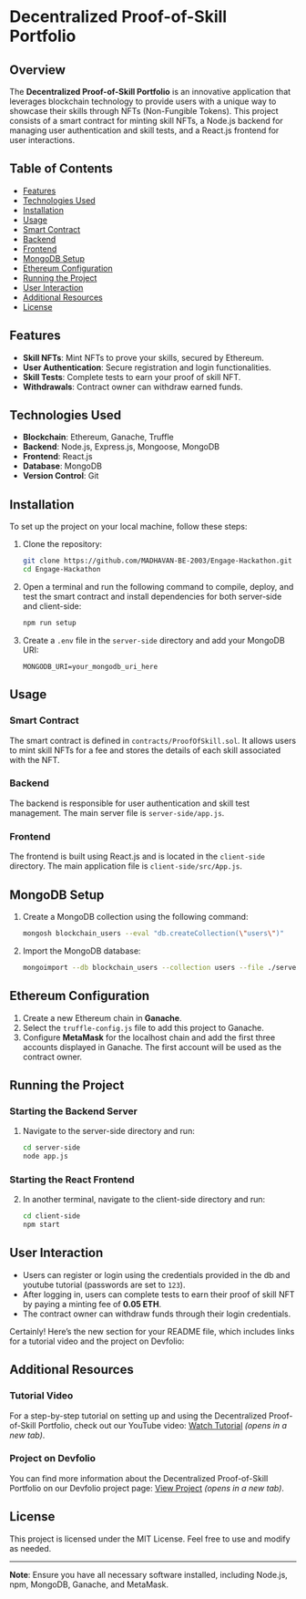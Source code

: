 # Decentralized Proof-of-Skill Portfolio

## Overview

The **Decentralized Proof-of-Skill Portfolio** is an innovative application that leverages blockchain technology to provide users with a unique way to showcase their skills through NFTs (Non-Fungible Tokens). This project consists of a smart contract for minting skill NFTs, a Node.js backend for managing user authentication and skill tests, and a React.js frontend for user interactions.

## Table of Contents

- [Features](#features)
- [Technologies Used](#technologies-used)
- [Installation](#installation)
- [Usage](#usage)
- [Smart Contract](#smart-contract)
- [Backend](#backend)
- [Frontend](#frontend)
- [MongoDB Setup](#mongodb-setup)
- [Ethereum Configuration](#ethereum-configuration)
- [Running the Project](#running-the-project)
- [User Interaction](#user-interaction)
- [Additional Resources](#additional-resources)
- [License](#license)

## Features

- **Skill NFTs**: Mint NFTs to prove your skills, secured by Ethereum.
- **User Authentication**: Secure registration and login functionalities.
- **Skill Tests**: Complete tests to earn your proof of skill NFT.
- **Withdrawals**: Contract owner can withdraw earned funds.

## Technologies Used

- **Blockchain**: Ethereum, Ganache, Truffle
- **Backend**: Node.js, Express.js, Mongoose, MongoDB
- **Frontend**: React.js
- **Database**: MongoDB
- **Version Control**: Git

## Installation

To set up the project on your local machine, follow these steps:

1. Clone the repository:

   ```bash
   git clone https://github.com/MADHAVAN-BE-2003/Engage-Hackathon.git
   cd Engage-Hackathon
   ```

2. Open a terminal and run the following command to compile, deploy, and test the smart contract and install dependencies for both server-side and client-side:

   ```bash
   npm run setup
   ```   

3. Create a `.env` file in the `server-side` directory and add your MongoDB URI:

   ```plaintext
   MONGODB_URI=your_mongodb_uri_here
   ```

## Usage

### Smart Contract

The smart contract is defined in `contracts/ProofOfSkill.sol`. It allows users to mint skill NFTs for a fee and stores the details of each skill associated with the NFT.

### Backend

The backend is responsible for user authentication and skill test management. The main server file is `server-side/app.js`.

### Frontend

The frontend is built using React.js and is located in the `client-side` directory. The main application file is `client-side/src/App.js`.

## MongoDB Setup

1. Create a MongoDB collection using the following command:

   ```bash
   mongosh blockchain_users --eval "db.createCollection(\"users\")"
   ```

2. Import the MongoDB database:

   ```bash
   mongoimport --db blockchain_users --collection users --file ./server-side/mongodb\ database/blockchain_users.users.json
   ```

## Ethereum Configuration

1. Create a new Ethereum chain in **Ganache**.
2. Select the `truffle-config.js` file to add this project to Ganache.
3. Configure **MetaMask** for the localhost chain and add the first three accounts displayed in Ganache. The first account will be used as the contract owner.

## Running the Project

### Starting the Backend Server

1. Navigate to the server-side directory and run:

   ```bash
   cd server-side
   node app.js
   ```

### Starting the React Frontend

2. In another terminal, navigate to the client-side directory and run:

   ```bash
   cd client-side
   npm start
   ```

## User Interaction

- Users can register or login using the credentials provided in the db and youtube tutorial (passwords are set to `123`).
- After logging in, users can complete tests to earn their proof of skill NFT by paying a minting fee of **0.05 ETH**.
- The contract owner can withdraw funds through their login credentials.

Certainly! Here’s the new section for your README file, which includes links for a tutorial video and the project on Devfolio:

## Additional Resources

### Tutorial Video

For a step-by-step tutorial on setting up and using the Decentralized Proof-of-Skill Portfolio, check out our YouTube video: [Watch Tutorial](https://youtu.be/Ah10HO1CMcs) _(opens in a new tab)_.

### Project on Devfolio

You can find more information about the Decentralized Proof-of-Skill Portfolio on our Devfolio project page: [View Project](https://devfolio.co/projects/decentralized-proofofskill-portfolio-3e76) _(opens in a new tab)_.

## License

This project is licensed under the MIT License. Feel free to use and modify as needed.

---

**Note**: Ensure you have all necessary software installed, including Node.js, npm, MongoDB, Ganache, and MetaMask.
